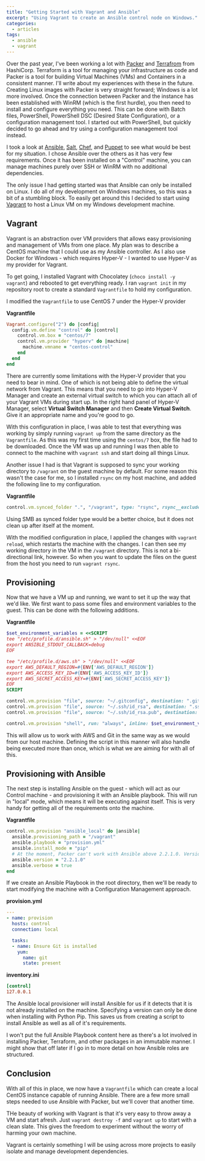 ```yaml
---
title: "Getting Started with Vagrant and Ansible"
excerpt: "Using Vagrant to create an Ansible control node on Windows."
categories:
  - articles
tags:
  - ansible
  - vagrant
---
```


Over the past year, I've been working a lot with [Packer][1] and [Terrafrom][2] from HashiCorp. Terraform is a tool for managing your infrastructure as code and Packer is a tool for building Virtual Machines (VMs) and Containers in a consistent manner. I'll write about my experiences with these in the future. Creating Linux images with Packer is very straight forward; Windows is a lot more involved. Once the connection between Packer and the instance has been established with WinRM (which is the first hurdle), you then need to install and configure everything you need. This can be done with Batch files, PowerShell, PowerShell DSC (Desired State Configuration), or a configuration management tool. I started out with PowerShell, but quickly decided to go ahead and try using a configuration management tool instead.

I took a look at [Ansible][3], [Salt][4], [Chef][5], and [Puppet][6] to see what would be best for my situation. I chose Ansible over the others as it has very few requirements. Once it has been installed on a "Control" machine, you can manage machines purely over SSH or WinRM with no additional dependencies.

The only issue I had getting started was that Ansible can only be installed on Linux. I do all of my development on Windows machines, so this was a bit of a stumbling block. To easily get around this I decided to start using [Vagrant][7] to host a Linux VM on my Windows development machine.

## Vagrant

Vagrant is an abstraction over VM providers that allows easy provisioning and management of VMs from one place. My plan was to describe a CentOS machine that I could use as my Ansible controller. As I also use Docker for Windows - which requires Hyper-V - I wanted to use Hyper-V as my provider for Vagrant.

To get going, I installed Vagrant with Chocolatey (`choco install -y vagrant`) and rebooted to get everything ready. I ran `vagrant init` in my repository root to create a standard `Vagrantfile` to hold my configuration.

I modified the `Vagrantfile` to use CentOS 7 under the Hyper-V provider

**Vagrantfile**

```ruby
Vagrant.configure("2") do |config|
  config.vm.define "control" do |control|
    control.vm.box = "centos/7"
    control.vm.provider "hyperv" do |machine|
      machine.vmname = "centos-control"
    end
  end
end
```

There are currently some limitations with the Hyper-V provider that you need to bear in mind. One of which is not being able to define the virtual network from Vagrant. This means that you need to go into Hyper-V Manager and create an external virtual switch to which you can attach all of your Vagrant VMs during start up. In the right hand panel of Hyper-V Manager, select **Virtual Switch Manager** and then **Create Virtual Switch**. Give it an appropriate name and you're good to go.

With this configuration in place, I was able to test that everything was working by simply running `vagrant up` from the same directory as the `Vagrantfile`. As this was my first time using the `centos/7` box, the file had to be downloaded. Once the VM was up and running I was then able to connect to the machine with `vagrant ssh` and start doing all things Linux.

Another issue I had is that Vagrant is supposed to sync your working directory to `/vagrant` on the guest machine by default. For some reason this wasn't the case for me, so I installed `rsync` on my host machine, and added the following line to my configuration.

**Vagrantfile**

```ruby
control.vm.synced_folder ".", "/vagrant", type: "rsync", rsync__exclude: ".git/"
```

Using SMB as synced folder type would be a better choice, but it does not clean up after itself at the moment.

With the modified configuration in place, I applied the changes with `vagrant reload`, which restarts the machine with the changes. I can then see my working directory in the VM in the `/vagrant` directory. This is not a bi-directional link, however. So when you want to update the files on the guest from the host you need to run `vagrant rsync`.

## Provisioning

Now that we have a VM up and running, we want to set it up the way that we'd like. We first want to pass some files and environment variables to the guest. This can be done with the following additions.

**Vagrantfile**

```ruby
$set_environment_variables = <<SCRIPT
tee "/etc/profile.d/ansible.sh" > "/dev/null" <<EOF
export ANSIBLE_STDOUT_CALLBACK=debug
EOF

tee "/etc/profile.d/aws.sh" > "/dev/null" <<EOF
export AWS_DEFAULT_REGION=#{ENV['AWS_DEFAULT_REGION']}
export AWS_ACCESS_KEY_ID=#{ENV['AWS_ACCESS_KEY_ID']}
export AWS_SECRET_ACCESS_KEY=#{ENV['AWS_SECRET_ACCESS_KEY']}
EOF
SCRIPT
```

```ruby
control.vm.provision "file", source: "~/.gitconfig", destination: ".gitconfig"
control.vm.provision "file", source: "~/.ssh/id_rsa", destination: ".ssh/id_rsa"
control.vm.provision "file", source: "~/.ssh/id_rsa.pub", destination: ".ssh/id_rsa.pub"

control.vm.provision "shell", run: "always", inline: $set_environment_variables
```

This will allow us to work with AWS and Git in the same way as we would from our host machine. Defining the script in this manner will also handle being executed more than once, which is what we are aiming for with all of this.

## Provisioning with Ansible

The next step is installing Ansible on the guest - which will act as our Control machine - and provisioning it with an Ansible playbook. This will run in "local" mode, which means it will be executing against itself. This is very handy for getting all of the requirements onto the machine.

**Vagrantfile**

```ruby
control.vm.provision "ansible_local" do |ansible|
  ansible.provisioning_path = "/vagrant"
  ansible.playbook = "provision.yml"
  ansible.install_mode = "pip"
  # At the moment, Packer can't work with Ansible above 2.2.1.0. Version 2.4 has a fix for this issue.
  ansible.version = "2.2.1.0"
  ansible.verbose = true
end
```

If we create an Ansible Playbook in the root directory, then we'll be ready to start modifying the machine with a Configuration Management approach.

**provision.yml**

```yaml
---
- name: provision
  hosts: control
  connection: local

  tasks:
  - name: Ensure Git is installed
    yum:
      name: git
      state: present
```

**inventory.ini**

```ini
[control]
127.0.0.1
```

The Ansible local provisioner will install Ansible for us if it detects that it is not already installed on the machine. Specifying a version can only be done when installing with Python Pip. This saves us from creating a script to install Ansible as well as all of it's requirements.

I won't put the full Ansible Playbook content here as there's a lot involved in installing Packer, Terraform, and other packages in an immutable manner. I might show that off later if I go in to more detail on how Ansible roles are structured.

## Conclusion

With all of this in place, we now have a `Vagrantfile` which can create a local CentOS instance capable of running Ansible. There are a few more small steps needed to use Ansible with Packer, but we'll cover that another time.

THe beauty of working with Vagrant is that it's very easy to throw away a VM and start afresh. Just `vagrant destroy -f` and `vagrant up` to start with a clean slate. This gives the freedom to experiment without the worry of harming your own machine.

Vagrant is certainly something I will be using across more projects to easily isolate and manage development dependencies.

<!-- References -->
[1]:  https://www.packer.io/ "Packer"
[2]:  https://www.terraform.io/ "Terraform"
[3]:  https://www.ansible.com/ "Ansible"
[4]:  https://saltstack.com/ "Salt Stack"
[5]:  https://www.chef.io/ "Chef"
[6]:  https://puppet.com/ "Puppet"
[7]:  https://www.vagrantup.com/ "Vagrant"
